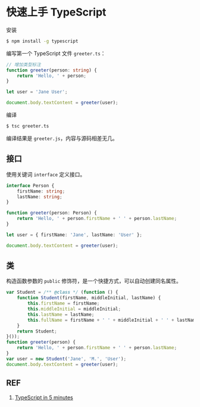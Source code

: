 # 快速上手 TypeScript

安装

```sh
$ npm install -g typescript
```

编写第一个 TypeScript 文件 `greeter.ts`：

```ts
// 增加类型标注
function greeter(person: string) {
    return 'Hello, ' + person;
}

let user = 'Jane User';

document.body.textContent = greeter(user);
```

编译

```sh
$ tsc greeter.ts
```

编译结果是 `greeter.js`，内容与源码相差无几。

## 接口

使用关键词 `interface` 定义接口。

```ts
interface Person {
    firstName: string;
    lastName: string;
}

function greeter(person: Person) {
    return 'Hello, ' + person.firstName + ' ' + person.lastName;
}

let user = { firstName: 'Jane', lastName: 'User' };

document.body.textContent = greeter(user);
```

## 类

构造函数参数的 `public` 修饰符，是一个快捷方式，可以自动创建同名属性。

```ts
var Student = /** @class */ (function () {
    function Student(firstName, middleInitial, lastName) {
        this.firstName = firstName;
        this.middleInitial = middleInitial;
        this.lastName = lastName;
        this.fullName = firstName + ' ' + middleInitial + ' ' + lastName;
    }
    return Student;
}());
function greeter(person) {
    return 'Hello, ' + person.firstName + ' ' + person.lastName;
}
var user = new Student('Jane', 'M.', 'User');
document.body.textContent = greeter(user);
```

## REF

1. [TypeScript in 5 minutes](https://www.typescriptlang.org/docs/handbook/typescript-in-5-minutes.html)